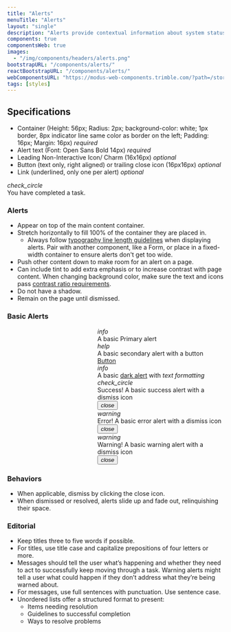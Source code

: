 ```yaml
---
title: "Alerts"
menuTitle: "Alerts"
layout: "single"
description: "Alerts provide contextual information about system status that persists until dismissed or resolved."
components: true
componentsWeb: true
images:
  - "/img/components/headers/alerts.png"
bootstrapURL: "/components/alerts/"
reactBootstrapURL: "/components/alerts/"
webComponentsURL: "https://modus-web-components.trimble.com/?path=/story/components-alert--default"
tags: [styles]
---
```


## Specifications

- Container (Height: 56px; Radius: 2px; <span class="theme-l">background-color: white;</span> 1px border, 8px indicator line same color as border on the left; Padding: 16px; Margin: 16px) _required_
- Alert text (Font: Open Sans Bold 14px) _required_
- Leading Non-Interactive Icon/ Charm (16x16px) _optional_
- Button (text only, right aligned) or trailing close icon (16px16px) _optional_
- Link (underlined, only one per alert) _optional_

<div class="p-5 my-3 pr-5 bg-light">
  <div class="alert alert-success" style="max-width: 460px" role="alert" data-toggle="popover" data-trigger="manual" data-html="true" data-placement="right" data-content="">
      <i class="modus-icons notranslate alert-icon" aria-hidden="true">check_circle</i>
      <div data-toggle="popover" data-trigger="manual" data-html="true" data-placement="bottom" data-offset="19" data-content="<small><b>Font:</b> Open Sans Bold 14px<br><b>Height:</b> 56px<br><b>Border-radius:</b> 2px<br></small>">You have completed a task.</div>
    </div>
</div>

<script>
$(function () {
  $('[data-toggle="popover"]').popover('show')
});
</script>

### Alerts

- Appear on top of the main content container.
- Stretch horizontally to fill 100% of the container they are placed in.
  - Always follow [typography line length guidelines](/foundations/typography/#line-length) when displaying alerts. Pair with another component, like a Form, or place in a fixed-width container to ensure alerts don't get too wide.
- Push other content down to make room for an alert on a page.
- Can include tint to add extra emphasis or to increase contrast with page content. When changing background color, make sure the text and icons pass [contrast ratio requirements](/foundations/accessibility/).
- Do not have a shadow.
- Remain on the page until dismissed.

### Basic Alerts

<style>
[data-theme=dark] .alert-dark {
  border-color: rgba(23,28,30,.5) !important;
}
.bg-light .alert {
  max-width: 600px;
}
.popover-body {
  min-width: 160px;
}
[data-theme=dark] .popover-body .theme-d {
  display: inline-block !important;
}
[data-theme=dark] code {
  filter: brightness(250%);
}
[data-theme=dark] .alert.alert-dark {
  border-color: #464B52!important;
}
</style>

<div class="bg-light">
  <div class="bg-light p-3 p-xl-4 px-xl-5" style="margin-left: 210px">
    <div
      class="alert alert-primary"
      role="alert"
      data-toggle="popover"
      data-html="true"
      data-placement="left"
      data-content="<small><b>background-color:</b> <code class=theme-l>#ffffff</code><code class=theme-d>#0063a380</code><br>
                           <b>border-color:</b> <code class=theme-l>#019aeb80</code><code class=theme-d>#019aeb</code></small>">
      <i class="modus-icons notranslate alert-icon" aria-hidden="true">info</i>
      <div>A basic Primary alert</div>
    </div>
    <div class="alert alert-secondary" role="alert"
      data-toggle="popover"
      data-html="true"
      data-placement="left"
      data-content="<small><b>background-color:</b> <code class=theme-l>#ffffff</code><code class=theme-d>#6a6e7980</code><br>
                           <b>border-color:</b> <code class=theme-l>#464b52</code><code class=theme-d>#464b52</code></small>">
      <i class="modus-icons notranslate alert-icon" aria-hidden="true">help</i>
      <div>A basic secondary alert with a button</div>
      <a href="#" class="btn btn-sm btn-text-secondary">Button</a>
    </div>
    <div class="alert alert-dark" role="alert"
      data-toggle="popover"
      data-html="true"
      data-placement="left"
      data-content="<small><b>background-color:</b> <code class=theme-l>#ffffff</code><code class=theme-d>#171c1e80</code><br>
                           <b>border-color:</b> <code class=theme-l>#252a2e</code><code class=theme-d>#464b52</code></small>">
      <i class="modus-icons notranslate alert-icon" aria-hidden="true">info</i>
      <div>A basic <u>dark alert</u> with <em>text formatting</em></div>
    </div>
    <div class="alert alert-success fade show" role="alert"
      data-toggle="popover"
      data-html="true"
      data-placement="left"
      data-content="<small><b>background-color:</b> <code class=theme-l>#ffffff</code><code class=theme-d>#1e8a4480</code><br>
                           <b>border-color:</b> <code class=theme-l>#006638</code><code class=theme-d>#1e8a44</code></small>">
      <i class="modus-icons alert-icon" aria-hidden="true">check_circle</i>
      <div>Success! A basic success alert with a dismiss icon</div>
      <button type="button" class="close" data-dismiss="alert">
        <i class="modus-icons modus-icon notranslate">close</i>
      </button>
    </div>
    <div class="alert alert-danger fade show" role="alert"
      data-toggle="popover"
      data-html="true"
      data-placement="left"
      data-content="<small><b>background-color:</b> <code class=theme-l>#ffffff</code><code class=theme-d>#da212c80</code><br>
                           <b>border-color:</b> <code class=theme-l>#da212c</code><code class=theme-d>#da212c</code></small>">
      <i class="modus-icons alert-icon" aria-hidden="true">warning</i>
      <div>Error! A basic error alert with a dismiss icon</div>
      <button type="button" class="close" data-dismiss="alert">
        <i class="modus-icons modus-icon notranslate">close</i>
      </button>
    </div>
    <div class="alert alert-warning text-dark fade show" role="alert"
      data-toggle="popover"
      data-html="true"
      data-placement="left"
      data-content="<small><b>background-color:</b> <code class=theme-l>#ffffff</code><code class=theme-d>#fbad2680</code><br>
                           <b>border-color:</b> <code class=theme-l>#e49325</code><code class=theme-d>#fbad26</code></small>">
      <i class="modus-icons notranslate alert-icon" aria-hidden="true">warning</i>
      <div>Warning! A basic warning alert with a dismiss icon</div>
      <button type="button" class="close" data-dismiss="alert">
        <i class="modus-icons modus-icon notranslate">close</i>
      </button>
    </div>
  </div>
</div>

### Behaviors

- When applicable, dismiss by clicking the close icon.
- When dismissed or resolved, alerts slide up and fade out, relinquishing their space.

### Editorial

- Keep titles three to five words if possible.
- For titles, use title case and capitalize prepositions of four letters or more.
- Messages should tell the user what’s happening and whether they need to act to successfully keep moving through a task. Warning alerts might tell a user what could happen if they don’t address what they’re being warned about.
- For messages, use full sentences with punctuation. Use sentence case.
- Unordered lists offer a structured format to present:
  - Items needing resolution
  - Guidelines to successful completion
  - Ways to resolve problems

